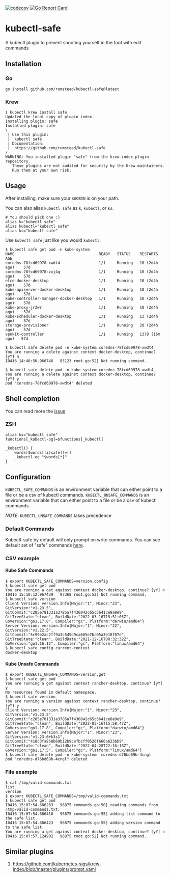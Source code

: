 [![codecov](https://codecov.io/gh/rumstead/kubectl-safe/branch/main/graph/badge.svg)](https://codecov.io/gh/rumstead/kubectl-safe)
[![Go Report Card](https://goreportcard.com/badge/github.com/rumstead/kubectl-safe)](https://goreportcard.com/report/github.com/rumstead/kubectl-safe)

# kubectl-safe
A kubectl plugin to prevent shooting yourself in the foot with edit commands

## Installation
### Go 
```
go install github.com/rumstead/kubectl-safe@latest
```
### Krew
```shell
❯ kubectl krew install safe
Updated the local copy of plugin index.
Installing plugin: safe
Installed plugin: safe
\
 | Use this plugin:
 | 	kubectl safe
 | Documentation:
 | 	https://github.com/rumstead/kubectl-safe
/
WARNING: You installed plugin "safe" from the krew-index plugin repository.
   These plugins are not audited for security by the Krew maintainers.
   Run them at your own risk.
```

## Usage
After installing, make sure your `$GOBIN` is on your path. 

You can also alias `kubectl safe` as `k`, `kubectl`, or `ks`.
```shell
# You should pick one :)
alias k="kubectl safe"
alias kubectl="kubectl safe"
alias ks="kubectl safe"
```

Use `kubectl safe` just like you would `kubectl`.

```shell
$ kubectl safe get pod -n kube-system
NAME                                     READY   STATUS    RESTARTS         AGE
coredns-78fcd69978-xwdt4                 1/1     Running   10 (2d4h ago)    57d
coredns-78fcd69978-zxj4q                 1/1     Running   10 (2d4h ago)    57d
etcd-docker-desktop                      1/1     Running   10 (2d4h ago)    57d
kube-apiserver-docker-desktop            1/1     Running   10 (2d4h ago)    57d
kube-controller-manager-docker-desktop   1/1     Running   10 (2d4h ago)    57d
kube-proxy-jr2wr                         1/1     Running   10 (2d4h ago)    57d
kube-scheduler-docker-desktop            1/1     Running   13 (2d4h ago)    57d
storage-provisioner                      1/1     Running   20 (2d4h ago)    57d
vpnkit-controller                        1/1     Running   1378 (16m ago)   57d

$ kubectl safe delete pod -n kube-system coredns-78fcd69978-xwdt4
You are running a delete against context docker-desktop, continue? [yY] n
I0416 14:40:50.966746   85123 root.go:52] Not running command.

$ kubectl safe delete pod -n kube-system coredns-78fcd69978-xwdt4
You are running a delete against context docker-desktop, continue? [yY] y
pod "coredns-78fcd69978-xwdt4" deleted
```

## Shell completion
You can read more the [issue](https://github.com/rumstead/kubectl-safe/issues/17)
### ZSH
```shell
alias ks="kubectl safe"
functions[_kubectl-og]=$functions[_kubectl]

_kubectl() {
    words[$words[(i)safe]]=()
    _kubectl-og "$words[*]"
}
```

## Configuration
`KUBECTL_SAFE_COMMANDS` is an environment variable that can either point to a file or be a csv of kubectl commands.
`KUBECTL_UNSAFE_COMMANDS` is an environment variable that can either point to a file or be a csv of kubectl commands.

*NOTE*: `KUBECTL_UNSAFE_COMMANDS` takes precedence 

### Default Commands
Kubectl-safe by default will only prompt on write commands. You can see default set of "safe" commands 
    [here](https://github.com/rumstead/kubectl-safe/blob/c1ce432104844b460044653020b54bee7a3fc9d1/pkg/cmd/safe/types.go#L9).

### CSV example
#### Kube Safe Commands
```shell
$ export KUBECTL_SAFE_COMMANDS=version,config
$ kubectl safe get pod
You are running a get against context docker-desktop, continue? [yY] n
I0416 15:10:12.967439   97368 root.go:52] Not running command.
$ kubectl safe version
Client Version: version.Info{Major:"1", Minor:"23", GitVersion:"v1.23.5", GitCommit:"c285e781331a3785a7f436042c65c5641ce8a9e9", GitTreeState:"clean", BuildDate:"2022-03-16T15:51:05Z", GoVersion:"go1.17.8", Compiler:"gc", Platform:"darwin/amd64"}
Server Version: version.Info{Major:"1", Minor:"22", GitVersion:"v1.22.5", GitCommit:"5c99e2ac2ff9a3c549d9ca665e7bc05a3e18f07e", GitTreeState:"clean", BuildDate:"2021-12-16T08:32:32Z", GoVersion:"go1.16.12", Compiler:"gc", Platform:"linux/amd64"}
$ kubectl safe config current-context
docker-desktop
```
#### Kube Unsafe Commands
```shell
$ export KUBECTL_UNSAFE_COMMANDS=version,get
$ kubectl safe get pod
You are running a get against context rancher-desktop, continue? [yY] y
No resources found in default namespace.
$ kubectl safe version                         
You are running a version against context rancher-desktop, continue? [yY] y
Client Version: version.Info{Major:"1", Minor:"23", GitVersion:"v1.23.5", GitCommit:"c285e781331a3785a7f436042c65c5641ce8a9e9", GitTreeState:"clean", BuildDate:"2022-03-16T15:58:47Z", GoVersion:"go1.17.8", Compiler:"gc", Platform:"darwin/amd64"}
Server Version: version.Info{Major:"1", Minor:"23", GitVersion:"v1.23.6+k3s1", GitCommit:"418c3fa858b69b12b9cefbcff0526f666a6236b9", GitTreeState:"clean", BuildDate:"2022-04-28T22:16:18Z", GoVersion:"go1.17.5", Compiler:"gc", Platform:"linux/amd64"}
$ kubectl safe delete pod -n kube-system  coredns-d76bd69b-4cngl
pod "coredns-d76bd69b-4cngl" deleted
```
### File example
```shell
$ cat /tmp/valid-commands.txt
list
version
$ export KUBECTL_SAFE_COMMANDS=/tmp/valid-commands.txt
$ kubectl safe get pod                                           
I0416 15:07:54.686263   96875 commands.go:50] reading commands from /tmp/valid-commands.txt.
I0416 15:07:54.686418   96875 commands.go:55] adding list command to the safe list.
I0416 15:07:54.686423   96875 commands.go:55] adding version command to the safe list.
You are running a get against context docker-desktop, continue? [yY] n
I0416 15:07:57.124902   96875 root.go:52] Not running command.
```


## Similar plugins
1. https://github.com/kubernetes-sigs/krew-index/blob/master/plugins/prompt.yaml

